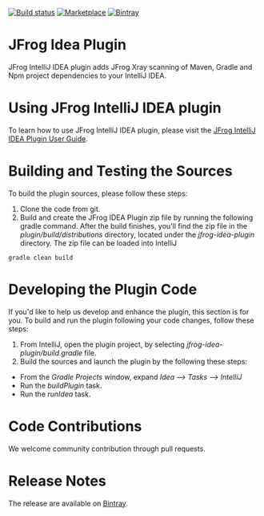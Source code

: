 [![Build status](https://ci.appveyor.com/api/projects/status/vypm9uua3vf3plan?svg=true)](https://ci.appveyor.com/project/jfrog-ecosystem/jfrog-idea-plugin)
[![Marketplace](https://img.shields.io/jetbrains/plugin/v/9834-jfrog)](https://plugins.jetbrains.com/plugin/9834-jfrog)
[![Bintray](https://api.bintray.com/packages/jfrog/jfrog-jars/jfrog-idea-plugin/images/download.svg)](https://bintray.com/jfrog/jfrog-jars/jfrog-idea-plugin/_latestVersion)
# JFrog Idea Plugin 

JFrog IntelliJ IDEA plugin adds JFrog Xray scanning of Maven, Gradle and Npm project dependencies to your IntelliJ IDEA.

# Using JFrog IntelliJ IDEA plugin
To learn how to use JFrog IntelliJ IDEA plugin, please visit the [JFrog IntelliJ IDEA Plugin User Guide](https://www.jfrog.com/confluence/display/XRAY/IDE+Integration).

# Building and Testing the Sources

To build the plugin sources, please follow these steps:
1. Clone the code from git.
2. Build and create the JFrog IDEA Plugin zip file by running the following gradle command.
After the build finishes, you'll find the zip file in the *plugin/build/distributions* directory, located under the *jfrog-idea-plugin* directory.
The zip file can be loaded into IntelliJ

```
gradle clean build
```

# Developing the Plugin Code
If you'd like to help us develop and enhance the plugin, this section is for you.
To build and run the plugin following your code changes, follow these steps:

1. From IntelliJ, open the plugin project, by selecting *jfrog-idea-plugin/build.gradle* file.
2. Build the sources and launch the plugin by the following these steps:
* From the *Gradle Projects* window, expand *Idea --> Tasks -->  IntelliJ*
* Run the *buildPlugin* task.
* Run the *runIdea* task.

# Code Contributions
We welcome community contribution through pull requests.

# Release Notes
The release are available on [Bintray](https://bintray.com/jfrog/jfrog-jars/jfrog-idea-plugin#release).
